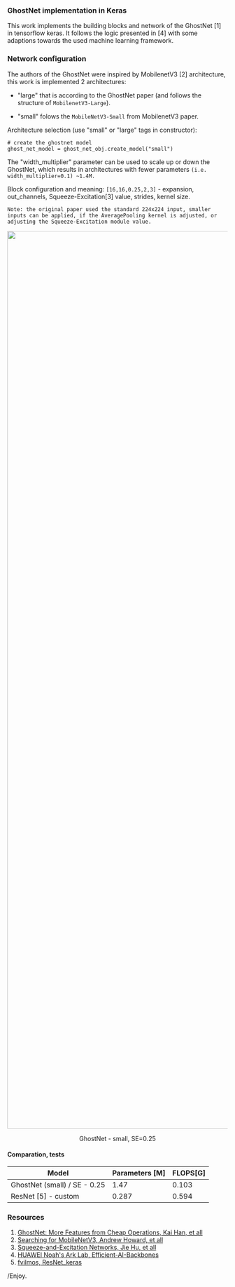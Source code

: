 ### GhostNet implementation in Keras

This work implements the building blocks and network of the GhostNet [1] in tensorflow keras. It follows the logic presented in [4] with some adaptions towards the used machine learning framework.  

### Network configuration

The authors of the GhostNet were inspired by MobilenetV3 [2] architecture, this work is implemented 2 architectures:
- "large" that is according to the GhostNet paper (and follows the structure of ```MobilenetV3-Large```).  

- "small" folows the ```MobileNetV3-Small``` from MobilenetV3 paper.

Architecture selection (use "small" or "large" tags in constructor):
```
# create the ghostnet model
ghost_net_model = ghost_net_obj.create_model("small")
```

The "width_multiplier" parameter can be used to scale up or down the GhostNet, which results in architectures with fewer parameters ```(i.e. width_multiplier=0.1) ~1.4M.```<br>

Block configuration and meaning: ```[16,16,0.25,2,3]``` - expansion, out_channels, Squeeze-Excitation[3] value, strides, kernel size.

```Note: the original paper used the standard 224x224 input, smaller inputs can be applied, if the AveragePooling kernel is adjusted, or adjusting the Squeeze-Excitation module value.```  

<p align="center"> 
  <img src="info/ghostnet_90ccw.png" alt="" width="2048"></a>
  <div align="center">GhostNet - small, SE=0.25</div>
</p>

#### Comparation, tests
|Model| Parameters [M]|FLOPS[G]|
|---|---|---|
|GhostNet (small) / SE - 0.25|1.47|0.103|
|ResNet [5] - custom|0.287|0.594|


### Resources
1. [GhostNet: More Features from Cheap Operations, Kai Han, et all](https://arxiv.org/abs/1911.11907)
2. [Searching for MobileNetV3, Andrew Howard, et all](https://arxiv.org/abs/1905.02244)
3. [Squeeze-and-Excitation Networks, Jie Hu, et all](https://arxiv.org/abs/1709.01507)
4. [HUAWEI Noah's Ark Lab, Efficient-AI-Backbones](https://github.com/huawei-noah/Efficient-AI-Backbones)
5. [fvilmos, ResNet_keras](https://github.com/fvilmos/ResNet_keras)

/Enjoy.
